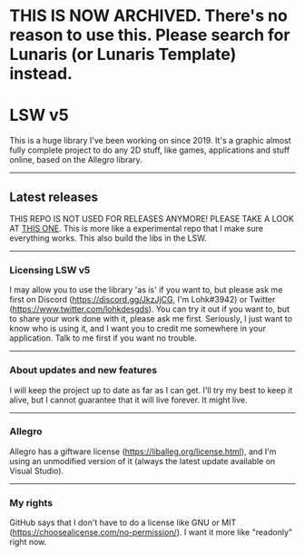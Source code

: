# THIS IS NOW ARCHIVED. There's no reason to use this. Please search for Lunaris (or Lunaris Template) instead.

# LSW v5
This is a huge library I've been working on since 2019. It's a graphic almost fully complete project to do any 2D stuff, like games, applications and stuff online, based on the Allegro library.

<hr>

## Latest releases
THIS REPO IS NOT USED FOR RELEASES ANYMORE! PLEASE TAKE A LOOK AT [THIS ONE](https://github.com/Lohkdesgds/LSW). This is more like a experimental repo that I make sure everything works. This also build the libs in the LSW.

<hr>

### Licensing LSW v5
I may allow you to use the library 'as is' if you want to, but please ask me first on Discord (https://discord.gg/JkzJjCG, I'm Lohk#3942) or Twitter (https://www.twitter.com/lohkdesgds).
You can try it out if you want to, but to share your work done with it, please ask me first. Seriously, I just want to know who is using it, and I want you to credit me somewhere in your application. Talk to me first if you want no trouble.

<hr>

### About updates and new features
I will keep the project up to date as far as I can get. I'll try my best to keep it alive, but I cannot guarantee that it will live forever. It might live.

<hr>

### Allegro
Allegro has a giftware license (https://liballeg.org/license.html), and I'm using an unmodified version of it (always the latest update available on Visual Studio).

<hr>

### My rights
GitHub says that I don't have to do a license like GNU or MIT (https://choosealicense.com/no-permission/). I want it more like "readonly" right now.
